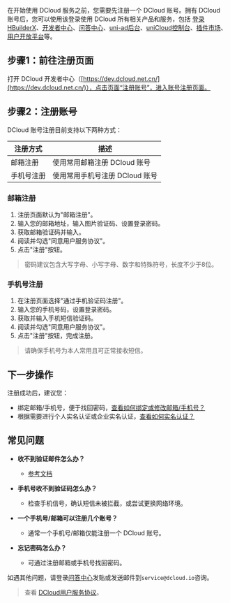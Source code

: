 在开始使用 DCloud 服务之前，您需要先注册一个 DCloud 账号。拥有 DCloud 账号后，您可以使用该登录使用 DCloud 所有相关产品和服务，包括 [登录HBuilderX](https://hx.dcloud.net.cn/)、[开发者中心](https://dev.dcloud.net.cn/)、[问答中心](https://ask.dcloud.net.cn/)、[uni-ad后台](https://uniad.dcloud.net.cn/)、[uniCloud控制台](https://unicloud.dcloud.net.cn/)、[插件市场](https://ext.dcloud.net.cn/)、[用户开放平台](https://open.dcloud.net.cn/)等。

## 步骤1：前往注册页面

打开 DCloud 开发者中心（[https://dev.dcloud.net.cn/](https://dev.dcloud.net.cn/)），点击页面“注册账号”，进入账号注册页面。

## 步骤2：注册账号

DCloud 账号注册目前支持以下两种方式：

| 注册方式   | 描述                         |
| ---------- | ---------------------------- |
| 邮箱注册   | 使用常用邮箱注册 DCloud 账号 |
| 手机号注册 | 使用常用手机号注册 DCloud 账号 |

### 邮箱注册

1. 注册页面默认为"邮箱注册"。
2. 输入您的邮箱地址，输入图片验证码、设置登录密码。
3. 获取邮箱验证码并输入。
4. 阅读并勾选"同意用户服务协议"。
5. 点击"注册"按钮。

> 密码建议包含大写字母、小写字母、数字和特殊符号，长度不少于8位。

### 手机号注册

1. 在注册页面选择"通过手机验证码注册"。
2. 输入您的手机号码，设置登录密码。
3. 获取并输入手机短信验证码。
4. 阅读并勾选"同意用户服务协议"。
5. 点击"注册"按钮，完成注册。

> 请确保手机号为本人常用且可正常接收短信。

## 下一步操作

注册成功后，建议您：

- 绑定邮箱/手机号，便于找回密码，[查看如何绑定或修改邮箱/手机号？](modify.md)
- 根据需要进行个人实名认证或企业实名认证，[查看如何实名认证？](real-name-verification.md)

## 常见问题

- **收不到验证邮件怎么办？**
  - [参考文档](../faq/email.md)
  
- **手机号收不到验证码怎么办？**
  - 检查手机信号，确认短信未被拦截，或尝试更换网络环境。
  
- **一个手机号/邮箱可以注册几个账号？**
  - 通常一个手机号/邮箱仅能注册一个 DCloud 账号。

- **忘记密码怎么办？**
  - 可通过注册邮箱或手机号找回密码。

如遇其他问题，请登录[问答中心](https://ask.dcloud.net.cn/)发贴或发送邮件到`service@dcloud.io`咨询。

> 查看 [DCloud用户服务协议](https://dcloud.io/license/DCloud.html)。

